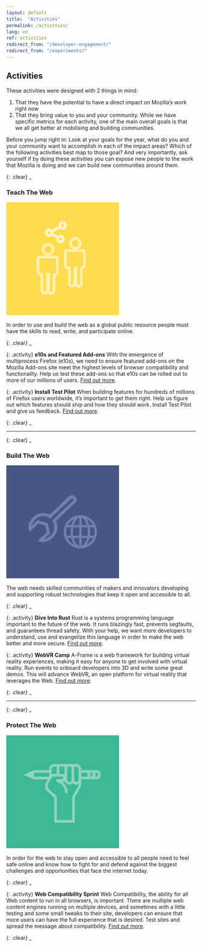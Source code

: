 ```yaml
---
layout: default
title:  "Activities"
permalink: /activities/
lang: en
ref: activities
redirect_from: "/developer-engagement/"
redirect_from: "/experiments/"
---
```


## Activities

These activities were designed with 2 things in mind:

1. That they have the potential to have a direct impact on Mozilla’s work right now
2. That they bring value to you and your community. While we have specific metrics for each activity, one of the main overall goals is that we all get better at mobilising and building communities.

Before you jump right in: Look at your goals for the year, what do you and your community want to accomplish in each of the impact areas? Which of the following activities best map to those goal? And very importantly, ask yourself if by doing these activities you can expose new people to the work that Mozilla is doing and we can build new communities around them.

{: .clear}
_

### Teach The Web

<img src="/asserts/img/icon-teach.svg" alt="teach" class="left img-circle activity-img">

In order to use and build the web as a global public resource people must have the skills to read, write, and participate online.

{: .clear}
_

{: .activity}
**e10s and Featured Add-ons**
With the emergence of multiprocess Firefox (e10s), we need to ensure featured add-ons on the Mozilla Add-ons site meet the highest levels of browser compatibility and functionality. Help us test these add-ons so that e10s can be rolled out to more of our millions of users.
[Find out more](/e10s-addons/).

{: .activity}
**Install Test Pilot**
When building features for hundreds of millions of Firefox users worldwide, it’s important to get them right. Help us figure out which features should ship and how they should work. Install Test Pilot and give us feedback.
[Find out more](/test-pilot/).

{: .clear}
_

<hr>

{: .clear}
_

### Build The Web

<img src="/asserts/img/icon-build.svg" alt="build" class="left img-circle activity-img">

The web needs skilled communities of makers and innovators developing and supporting robust technologies that keep it open and accessible to all.

{: .clear}
_

{: .activity}
**Dive Into Rust**
Rust is a systems programming language important to the future of the web. It runs blazingly fast, prevents segfaults, and guarantees thread safety. With your help, we want more developers to understand, use and evangelize this language in order to make the web better and more secure.
[Find out more](/rust-hack/).

{: .activity}
**WebVR Camp**
A-Frame is a web framework for building virtual reality experiences, making it easy for anyone to get involved with virtual reality. Run events to onboard developers into 3D and write some great demos. This will advance WebVR, an open platform for virtual reality that leverages the Web.
[Find out more](/webvr-camp/).

{: .clear}
_

<hr>

{: .clear}
_

### Protect The Web

<img src="/asserts/img/icon-protect.svg" alt="protect" class="left img-circle activity-img">

In order for the web to stay open and accessible to all people need to feel safe online and know how to fight for and defend against the biggest challenges and opportunities that face the internet today.

{: .clear}
_

{: .activity}
**Web Compatibility Sprint**
Web Compatibility, the ability for all Web content to run in all browsers, is important. There are multiple web content engines running on multiple devices, and sometimes with a little testing and some small tweaks to their site, developers can ensure that more users can have the full experience that is desired. Test sites and spread the message about compatibility.
[Find out more](/webcompat-sprint/).

{: .clear}
_
